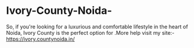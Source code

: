 # Ivory-County-Noida-
 So, if you're looking for a luxurious and comfortable lifestyle in the heart of Noida, Ivory County is the perfect option for .More help visit my site:- https://ivory.countynoida.in/
